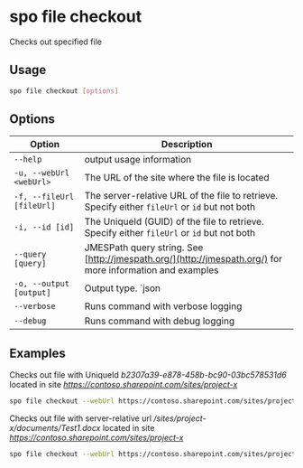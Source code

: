 # spo file checkout

Checks out specified file

## Usage

```sh
spo file checkout [options]
```

## Options

Option|Description
------|-----------
`--help`|output usage information
`-u, --webUrl <webUrl>`|The URL of the site where the file is located
`-f, --fileUrl [fileUrl]`|The server-relative URL of the file to retrieve. Specify either `fileUrl` or `id` but not both
`-i, --id [id]`|The UniqueId (GUID) of the file to retrieve. Specify either `fileUrl` or `id` but not both
`--query [query]`|JMESPath query string. See [http://jmespath.org/](http://jmespath.org/) for more information and examples
`-o, --output [output]`|Output type. `json|text`. Default `text`
`--verbose`|Runs command with verbose logging
`--debug`|Runs command with debug logging

## Examples

Checks out file with UniqueId _b2307a39-e878-458b-bc90-03bc578531d6_ located in site _https://contoso.sharepoint.com/sites/project-x_

```sh
spo file checkout --webUrl https://contoso.sharepoint.com/sites/project-x --id 'b2307a39-e878-458b-bc90-03bc578531d6'
```

Checks out file with server-relative url _/sites/project-x/documents/Test1.docx_ located in site _https://contoso.sharepoint.com/sites/project-x_

```sh
spo file checkout --webUrl https://contoso.sharepoint.com/sites/project-x --url '/sites/project-x/documents/Test1.docx'
```